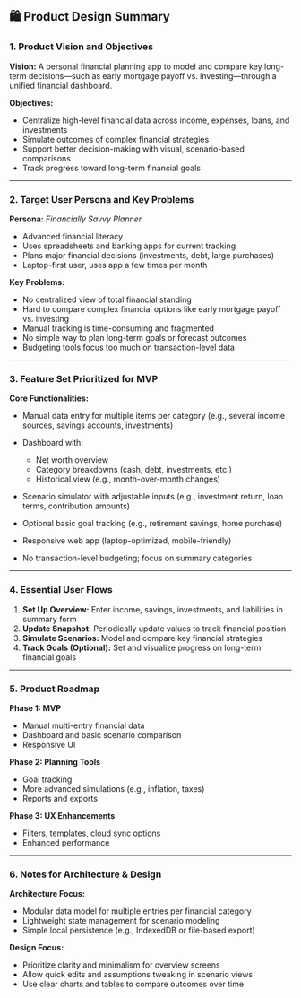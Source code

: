 ## 🛍️ Product Design Summary

### **1. Product Vision and Objectives**

**Vision:**
A personal financial planning app to model and compare key long-term decisions—such as early mortgage payoff vs. investing—through a unified financial dashboard.

**Objectives:**

* Centralize high-level financial data across income, expenses, loans, and investments
* Simulate outcomes of complex financial strategies
* Support better decision-making with visual, scenario-based comparisons
* Track progress toward long-term financial goals

---

### **2. Target User Persona and Key Problems**

**Persona:**
*Financially Savvy Planner*

* Advanced financial literacy
* Uses spreadsheets and banking apps for current tracking
* Plans major financial decisions (investments, debt, large purchases)
* Laptop-first user, uses app a few times per month

**Key Problems:**

* No centralized view of total financial standing
* Hard to compare complex financial options like early mortgage payoff vs. investing
* Manual tracking is time-consuming and fragmented
* No simple way to plan long-term goals or forecast outcomes
* Budgeting tools focus too much on transaction-level data

---

### **3. Feature Set Prioritized for MVP**

**Core Functionalities:**

* Manual data entry for multiple items per category (e.g., several income sources, savings accounts, investments)
* Dashboard with:

  * Net worth overview
  * Category breakdowns (cash, debt, investments, etc.)
  * Historical view (e.g., month-over-month changes)
* Scenario simulator with adjustable inputs (e.g., investment return, loan terms, contribution amounts)
* Optional basic goal tracking (e.g., retirement savings, home purchase)
* Responsive web app (laptop-optimized, mobile-friendly)
* No transaction-level budgeting; focus on summary categories

---

### **4. Essential User Flows**

1. **Set Up Overview:** Enter income, savings, investments, and liabilities in summary form
2. **Update Snapshot:** Periodically update values to track financial position
3. **Simulate Scenarios:** Model and compare key financial strategies
4. **Track Goals (Optional):** Set and visualize progress on long-term financial goals

---

### **5. Product Roadmap**

**Phase 1: MVP**

* Manual multi-entry financial data
* Dashboard and basic scenario comparison
* Responsive UI

**Phase 2: Planning Tools**

* Goal tracking
* More advanced simulations (e.g., inflation, taxes)
* Reports and exports

**Phase 3: UX Enhancements**

* Filters, templates, cloud sync options
* Enhanced performance

---

### **6. Notes for Architecture & Design**

**Architecture Focus:**

* Modular data model for multiple entries per financial category
* Lightweight state management for scenario modeling
* Simple local persistence (e.g., IndexedDB or file-based export)

**Design Focus:**

* Prioritize clarity and minimalism for overview screens
* Allow quick edits and assumptions tweaking in scenario views
* Use clear charts and tables to compare outcomes over time
